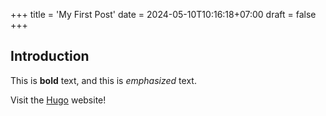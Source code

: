+++
title = 'My First Post'
date = 2024-05-10T10:16:18+07:00
draft = false
+++

## Introduction

This is **bold** text, and this is *emphasized* text.

Visit the [Hugo](https://gohugo.io) website!